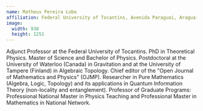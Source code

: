 ```yaml
---
name: Matheus Pereira Lobo
affiliation: Federal University of Tocantins, Avenida Paraguai, Araguaína, Tocantins, Brazil
image:
  width: 938
  height: 1251
---
```


Adjunct Professor at the Federal University of Tocantins. PhD in Theoretical Physics. Master of Science and Bachelor of Physics. Postdoctoral at the University of Waterloo (Canada) in Gravitation and at the University of Tampere (Finland) in Algebraic Topology. Chief editor of the "Open Journal of Mathematics and Physics" (OJMP). Researcher in Pure Mathematics (Algebra, Logic, Topology) and its applications in Quantum Information Theory (non-locality and entanglement). Professor of Graduate Programs: Professional National Master in Physics Teaching and Professional Master in Mathematics in National Network.
